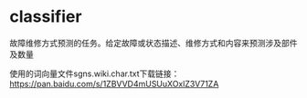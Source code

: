 # classifier
故障维修方式预测的任务。给定故障或状态描述、维修方式和内容来预测涉及部件及数量

使用的词向量文件sgns.wiki.char.txt下载链接：
https://pan.baidu.com/s/1ZBVVD4mUSUuXOxlZ3V71ZA
